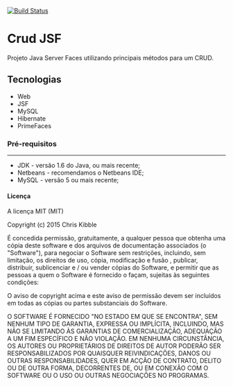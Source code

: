 [![Build Status](https://travis-ci.org/angelogluz/Mussum-API.svg?branch=master)](https://travis-ci.org/angelogluz/Mussum-API)

# Crud JSF
Projeto Java Server Faces utilizando principais métodos para um CRUD.

## Tecnologias
* Web
* JSF
* MySQL
* Hibernate
* PrimeFaces

### Pré-requisitos
-------
* JDK - versão 1.6 do Java, ou mais recente;
* Netbeans - recomendamos o Netbeans IDE;
* MySQL - versão 5 ou mais recente;

#### Licença
A licença MIT (MIT)

Copyright (c) 2015 Chris Kibble

É concedida permissão, gratuitamente, a qualquer pessoa que obtenha uma cópia deste software e dos arquivos de documentação associados 
(o "Software"), para negociar o Software sem restrições, incluindo, sem limitação, os direitos de uso, cópia, modificação e fusão , publicar, distribuir, sublicenciar e / ou vender cópias do Software, e permitir que as pessoas a quem o Software é fornecido o façam, sujeitas às seguintes condições:

O aviso de copyright acima e este aviso de permissão devem ser incluídos em todas as cópias ou partes substanciais do Software.

O SOFTWARE É FORNECIDO "NO ESTADO EM QUE SE ENCONTRA", SEM NENHUM TIPO DE GARANTIA, EXPRESSA OU IMPLÍCITA, INCLUINDO, MAS NÃO SE LIMITANDO ÀS GARANTIAS DE COMERCIALIZAÇÃO, ADEQUAÇÃO A UM FIM ESPECÍFICO E NÃO VIOLAÇÃO. EM NENHUMA CIRCUNSTÂNCIA, OS AUTORES OU PROPRIETÁRIOS DE DIREITOS DE AUTOR PODERÃO SER RESPONSABILIZADOS POR QUAISQUER REIVINDICAÇÕES, DANOS OU OUTRAS RESPONSABILIDADES, QUER EM ACÇÃO DE CONTRATO, DELITO OU DE OUTRA FORMA, DECORRENTES DE, OU EM CONEXÃO COM O SOFTWARE OU O USO OU OUTRAS NEGOCIAÇÕES NO PROGRAMAS.
